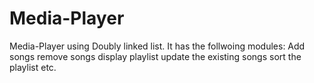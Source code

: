 # Media-Player
Media-Player using Doubly linked list.
It has the follwoing modules:
Add songs
remove songs
display playlist
update the existing songs
sort the playlist
etc.
